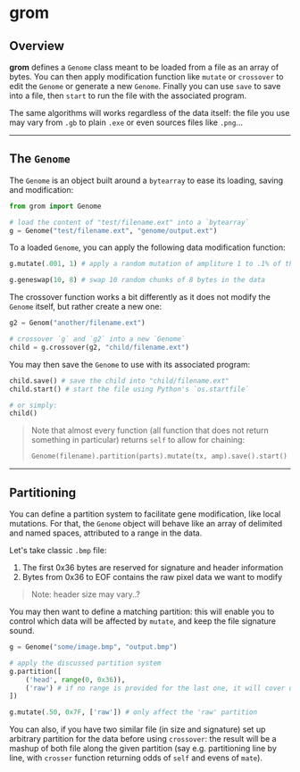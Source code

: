 # **grom**

## Overview

**grom** defines a `Genome` class meant to be loaded from a file as an array of
bytes. You can then apply modification function like `mutate` or `crossover` to
edit the `Genome` or generate a new `Genome`. Finally you can use `save` to
save into a file, then `start` to run the file with the associated program.

The same algorithms will works regardless of the data itself: the file you use
may vary from `.gb` to plain `.exe` or even sources files like `.png`...

---

## The `Genome`

The `Genome` is an object built around a `bytearray` to ease its loading,
saving and modification:

```python
from grom import Genome

# load the content of "test/filename.ext" into a `bytearray`
g = Genome("test/filename.ext", "genome/output.ext")
```

To a loaded `Genome`, you can apply the following
data modification function:

```python
g.mutate(.001, 1) # apply a random mutation of ampliture 1 to .1% of the data

g.geneswap(10, 8) # swap 10 random chunks of 8 bytes in the data
```

The crossover function works a bit differently as it does not modify the
`Genome` itself, but rather create a new one:
```python
g2 = Genom("another/filename.ext")

# crossover `g` and `g2` into a new `Genome`
child = g.crossover(g2, "child/filename.ext")
```

You may then save the `Genome` to use with its associated program:
```python
child.save() # save the child into "child/filename.ext"
child.start() # start the file using Python's `os.startfile`

# or simply:
child()
```

> Note that almost every function (all function that does not return something
> in particular) returns `self` to allow for chaining:
> ```python
> Genome(filename).partition(parts).mutate(tx, amp).save().start()
> ```

---

## Partitioning

You can define a partition system to facilitate gene modification, like local
mutations. For that, the `Genome` object will behave like an array of delimited
and named spaces, attributed to a range in the data.

Let's take classic `.bmp` file:
1. The first 0x36 bytes are reserved for signature and header information
0. Bytes from 0x36 to EOF contains the raw pixel data we want to modify

> Note: header size may vary..?

You may then want to define a matching partition: this will enable you to
control which data will be affected by `mutate`, and keep the file signature
sound.

```python
g = Genome("some/image.bmp", "output.bmp")

# apply the discussed partition system
g.partition([
    ('head', range(0, 0x36)),
    ('raw') # if no range is provided for the last one, it will cover up to EOF
])

g.mutate(.50, 0x7F, ['raw']) # only affect the 'raw' partition
```

You can also, if you have two similar file (in size and signature) set up
arbitrary partition for the data before using `crossover`: the result will be a
mashup of both file along the given partition (say e.g. partitioning line by
line, with `crosser` function returning odds of `self` and evens of `mate`).
